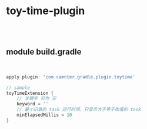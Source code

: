 # toy-time-plugin

<br>
<br>

## module build.gradle
 
<br>
    
```gradle
apply plugin: 'com.camnter.gradle.plugin.toytime'

// sample
toyTimeExtension {
    // 关键字 可为 空
    keyword = ''
    // 最小记录的 task 运行时间，只显示大于等于改值的 task
    minElapsedMillis = 10
}
```

<br>